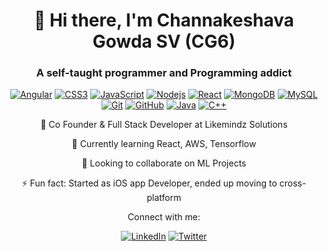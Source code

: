 <h1 align="center">👋 Hi there, I'm Channakeshava Gowda SV (CG6)</h1>
<h3 align="center">A self-taught programmer and Programming addict</h3>

<p align="center">
  <a href="https://github.com/CGCode6/"><img src="https://img.shields.io/badge/-Angular-red?style=flat-square&logo=html5&logoColor=white" alt="Angular"></a>
  <a href="https://github.com/CGCode6/"><img src="https://img.shields.io/badge/-CSS3-1572B6?style=flat-square&logo=css3" alt="CSS3"></a>
  <a href="https://github.com/CGCode6/"><img src="https://img.shields.io/badge/-JavaScript-black?style=flat-square&logo=javascript" alt="JavaScript"></a>
  <a href="https://github.com/CGCode6/"><img src="https://img.shields.io/badge/-Nodejs-black?style=flat-square&logo=Node.js" alt="Nodejs"></a>
  <a href="https://github.com/CGCode6/"><img src="https://img.shields.io/badge/-React-black?style=flat-square&logo=react" alt="React"></a>
  <a href="https://github.com/CGCode6/"><img src="https://img.shields.io/badge/-MongoDB-black?style=flat-square&logo=mongodb" alt="MongoDB"></a>
  <a href="https://github.com/CGCode6/"><img src="https://img.shields.io/badge/-MySQL-black?style=flat-square&logo=mysql" alt="MySQL"></a>
  <a href="https://github.com/CGCode6/"><img src="https://img.shields.io/badge/-Git-black?style=flat-square&logo=git" alt="Git"></a>
  <a href="https://github.com/CGCode6/"><img src="https://img.shields.io/badge/-GitHub-181717?style=flat-square&logo=github" alt="GitHub"></a>
  <a href="https://github.com/CGCode6/"><img src="https://img.shields.io/badge/-Java-black?style=flat-square&logo=Java" alt="Java"></a>
  <a href="https://github.com/CGCode6/"><img src="https://img.shields.io/badge/-C++-00599C?style=flat-square&logo=c%2B%2B" alt="C++"></a>
</p>

<p align="center">🚀 Co Founder & Full Stack Developer at Likemindz Solutions</p>
<p align="center">🌱 Currently learning React, AWS, Tensorflow</p>
<p align="center">🤝 Looking to collaborate on ML Projects</p>
<p align="center">⚡ Fun fact: Started as iOS app Developer, ended up moving to cross-platform</p>

<p align="center">Connect with me:</p>
<p align="center">
  <a href="YOUR_LINKEDIN_PROFILE_LINK"><img src="https://img.shields.io/badge/-LinkedIn-blue?style=flat-square&logo=linkedin" alt="LinkedIn"></a>
  <a href="YOUR_TWITTER_PROFILE_LINK"><img src="https://img.shields.io/badge/-Twitter-1DA1F2?style=flat-square&logo=twitter" alt="Twitter"></a>
  <!-- Add more social media links as needed -->
</p>
